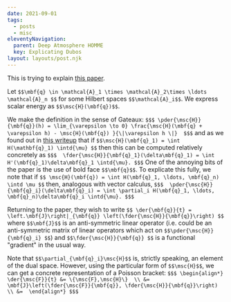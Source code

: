 ```yaml
---
date: 2021-09-01
tags:
  - posts
  - misc
eleventyNavigation:
  parent: Deep Atmosphere HOMME
  key: Explicating Dubos
layout: layouts/post.njk
---
```


This is trying to explain [this paper](https://journals.ametsoc.org/view/journals/mwre/142/10/mwr-d-14-00069.1.xml).

Let `$$\mbf{q} \in \mathcal{A}_1 \times \mathcal{A}_2\times \ldots \mathcal{A}_n $$` for some Hilbert spaces `$$\mathcal{A}_i$$`. We express scalar energy as `$$\msc{H}(\mbf{q})$$`. 

We make the definition in the sense of Gateaux:
`$$$
\pder{\msc{H}}{\mbf{q}}(h) = \lim_{\varepsilon \to 0} \frac{\msc{H}(\mbf{q} + \varepsilon h) - \msc{H}(\mbf{q}) }{\|\varepsilon h \|} 
$$$`
and as we found out in [this writeup](https://open-lab-notebook.glitch.me/posts/math/calc_of_variations/) that if `$$\msc{H}(\mbf{q}_1) = \int H(\mathbf{q}_1) \intd{\mu} $$` then this can be computed relatively concretely as
`$$$ 
\fder{\msc{H}}{\mbf{q}_1}(\delta\mbf{q}_1) = \int H'(\mbf{q}_1)\delta\mbf{q}_1 \intd{\mu}.
$$$`
One of the annoying bits of the paper is the use of bold face `$$\mbf{q}$$`. To explicate this fully, we note that if `$$ \msc{H}(\mbf{q}) = \int H(\mbf{q}_1, \ldots, \mbf{q}_n) \intd \mu $$` then, analogous with vector calculus,
`$$$ 
\pder{\msc{H}}{\mbf{q}_i}(\delta\mbf{q}_i) = \int \partial_i H(\mbf{q}_1, \ldots, \mbf{q}_n)\delta\mbf{q}_i \intd{\mu}.
$$$`

Returning to the paper, they wish to write
`$$
  \der{\mbf{q}}{t} = \left.\mbf{J}\right|_{\mbf{q}} \left(\fder{\msc{H}}{\mbf{q}}\right)
$$`
where `$$\mbf{J}$$` is an anti-symmetric linear operator (i.e. could be an anti-symmetric matrix of linear operators which act on `$$\pder{\msc{H}}{\mbf{q}_i} $$`) and `$$\fder{\msc{H}}{\mbf{q}} $$` is a functional "gradient" in the usual way.

Note that `$$\partial_{\mbf{q}_i}\msc{H}$$` is, strictly speaking, an element of the dual space. However, using the particular form of `$$\msc{H}$$`, we can get a concrete representation of a Poisson bracket:
`$$$
\begin{align*}
\der{\msc{F}}{t} &= \{\msc{F},\msc{H}\}  \\
  &= \mbf{J}\left(\fder{\msc{F}}{\mbf{q}}, \fder{\msc{H}}{\mbf{q}}\right) \\
  &= 
\end{align*}
$$$`


